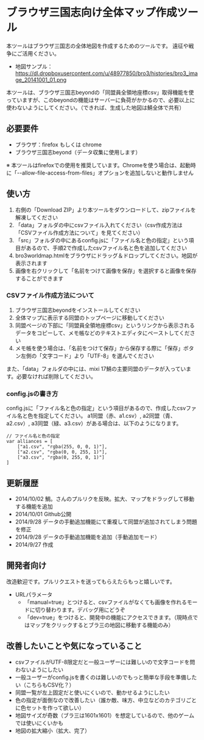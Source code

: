 # ブラウザ三国志向け全体マップ作成ツール

本ツールはブラウザ三国志の全体地図を作成するためのツールです。
遠征や戦争にご活用ください。

* 地図サンプル：https://dl.dropboxusercontent.com/u/48977850/bro3/histories/bro3_image_20141001_01.png

本ツールは、ブラウザ三国志beyondの「同盟員全領地座標csv」取得機能を使っていますが、このbeyondの機能はサーバーに負荷がかかるので、必要以上に使わないようにしてください。（できれば、生成した地図は鯖全体で共有）

## 必要要件

* ブラウザ：firefox もしくは chrome
* ブラウザ三国志beyond（データ収集に使用します）

※ 本ツールはfirefoxでの使用を推奨しています。Chromeを使う場合は、起動時に「--allow-file-access-from-files」オプションを追加しないと動作しません

## 使い方

1. 右側の「Download ZIP」より本ツールをダウンロードして、zipファイルを解凍してください
2. 「data」フォルダの中にcsvファイル入れてください（csv作成方法は「CSVファイル作成方法について」を見てください）
3. 「src」フォルダの中にあるconfig.jsに「ファイル名と色の指定」という項目があるので、手順2で作成したcsvファイル名と色を追加してください
4. bro3worldmap.htmlをブラウザにドラッグ＆ドロップしてください。地図が表示されます
5. 画像を右クリックして「名前をつけて画像を保存」を選択すると画像を保存することができます

### CSVファイル作成方法について

1. ブラウザ三国志beyondをインストールしてください
2. 全体マップに表示する同盟のトップページに移動してください
3. 同盟ページの下部に「同盟員全領地座標csv」というリンクから表示されるデータをコピーして、メモ帳などのテキストエディタにペーストしてください
4. メモ帳を使う場合は、「名前をつけて保存」から保存する際に「保存」ボタン左側の「文字コード」より「UTF-8」を選んでください

また、「data」フォルダの中には、mixi 17鯖の主要同盟のデータが入っています。必要なければ削除してください。

### config.jsの書き方

config.jsに「ファイル名と色の指定」という項目があるので、作成したcsvファイル名と色を指定してください。
a1同盟（赤、a1.csv）, a2同盟（青、a2.csv）, a3同盟（緑、a3.csv）がある場合は、以下のようになります。

    // ファイル名と色の指定
    var alliances = [
        ["a1.csv", "rgba(255, 0, 0, 1)"], 
        ["a2.csv", "rgba(0, 0, 255, 1)"], 
        ["a3.csv", "rgba(0, 255, 0, 1)"]
    ]

## 更新履歴

* 2014/10/02 鯛。さんのプルリクを反映。拡大、マップをドラッグして移動する機能を追加
* 2014/10/01 Github公開
* 2014/9/28 データの手動追加機能にて重複して同盟が追加されてしまう問題を修正
* 2014/9/28 データの手動追加機能を追加（手動追加モード）
* 2014/9/27 作成

## 開発者向け

改造歓迎です。プルリクエストを送ってもらえたらもっと嬉しいです。

* URLパラメータ
  * 「manual=true」とつけると、csvファイルがなくても画像を作れるモードに切り替わります。デバッグ用にどうぞ
  * 「dev=true」をつけると、開発中の機能にアクセスできます。（現時点ではマップをクリックするとブラ三の地図に移動する機能のみ）

## 改善したいことや気になっていること

* csvファイルがUTF-8限定だと一般ユーザーには難しいので文字コードを問わないようにしたい
* 一般ユーザーがconfig.jsを書くのは難しいのでもっと簡単な手段を準備したい（こちらもCSV化？）
* 同盟一覧が左上固定だと使いにくいので、動かせるようにしたい
* 色の指定が面倒なので改善したい（誰か敵、味方、中立などのカテゴリごとに色セットを作って欲しい）
* 地図サイズが奇数（ブラ三は1601x1601）を想定しているので、他のゲームでは使いにくいかも
* 地図の拡大縮小（拡大、完了）
